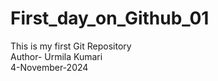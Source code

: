 # First_day_on_Github_01
This is my first Git Repository
<br>
Author- Urmila Kumari
<br>
4-November-2024
